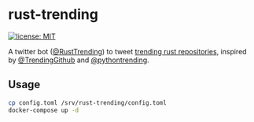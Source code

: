 # rust-trending

[![license: MIT](https://badgen.net/badge/license/MIT/blue)](LICENSE)

A twitter bot ([@RustTrending](https://twitter.com/RustTrending)) to tweet [trending rust repositories](https://github.com/trending/rust), inspired by [@TrendingGithub](https://twitter.com/TrendingGithub) and [@pythontrending](https://twitter.com/pythontrending).

## Usage

```bash
cp config.toml /srv/rust-trending/config.toml
docker-compose up -d
```
